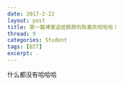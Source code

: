 ```yaml
---
date: 2017-2-22
layout: post
title: 第一篇博客送给胖胖的陈嘉欢哈哈哈！
thread: 9
categories: Student
tags: [BIT]
excerpt: .
---
```




什么都没有哈哈哈